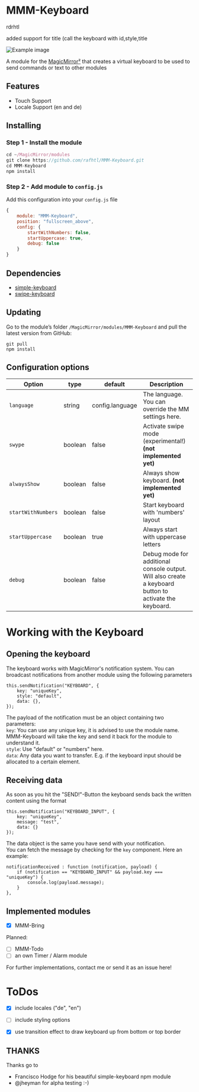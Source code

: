 # MMM-Keyboard

rdrhtl

added support for title 
(call the keyboard with id,style,title

![Example image](keyboard-example.jpg)

A module for the [MagicMirror²](https://github.com/MichMich/MagicMirror/) that creates a virtual keyboard to be used to send commands or text to other modules

## Features
 * Touch Support
 * Locale Support (en and de)

## Installing

### Step 1 - Install the module
```javascript
cd ~/MagicMirror/modules
git clone https://github.com/rafhtl/MMM-Keyboard.git
cd MMM-Keyboard
npm install
```

### Step 2 - Add module to `config.js`
Add this configuration into your `config.js` file
```javascript
{
    module: "MMM-Keyboard",
    position: "fullscreen_above",
    config: {
        startWithNumbers: false,
        startUppercase: true,
        debug: false
    }
}
```

## Dependencies

* [simple-keyboard](https://www.npmjs.com/package/simple-keyboard)
* [swipe-keyboard](https://www.npmjs.com/package/swipe-keyboard)

## Updating
Go to the module’s folder `/MagicMirror/modules/MMM-Keyboard` and pull the latest version from GitHub:
```
git pull
npm install
```

## Configuration options

| Option            | type   | default        | Description
|-------------------|--------|--------------- |-----------
| `language`        | string | config.language| The language. You can override the MM settings here.
| `swype`           | boolean| false          | Activate swipe mode (experimental!)  **(not implemented yet)**
| `alwaysShow`      | boolean| false          | Always show keyboard.  **(not implemented yet)**
| `startWithNumbers`| boolean| false          | Start keyboard with 'numbers' layout
| `startUppercase`  | boolean| true           | Always start with uppercase letters
| `debug`           | boolean| false          | Debug mode for additional console output. Will also create a keyboard button to activate the keyboard.


# Working with the Keyboard

## Opening the keyboard

The keyboard works with MagicMirror's notification system. You can broadcast notifications from another module using the following parameters
```
this.sendNotification("KEYBOARD", {
    key: "uniqueKey",
    style: "default",
    data: {},
});
```

The payload of the notification must be an object containing two parameters:  
`key`: You can use any unique key, it is advised to use the module name. MMM-Keyboard will take the key and send it back for the module to understand it.  
`style`: Use "default" or "numbers" here.  
`data`: Any data you want to transfer. E.g. if the keyboard input should be allocated to a certain element.  

## Receiving data

As soon as you hit the "SEND!"-Button the keyboard sends back the written content using the format

```
this.sendNotification("KEYBOARD_INPUT", {
    key: "uniqueKey",
    message: "test",
    data: {}
});
```

The data object is the same you have send with your notification.  
You can fetch the message by checking for the `key` component. Here an example:

```
notificationReceived : function (notification, payload) {
    if (notification == "KEYBOARD_INPUT" && payload.key === "uniqueKey") {
        console.log(payload.message);
    }
},
```

## Implemented modules

- [x] MMM-Bring

Planned:
- [ ] MMM-Todo
- [ ] an own Timer / Alarm module

For further implementations, contact me or send it as an issue here!


# ToDos

- [x] include locales ("de", "en")
- [ ] include styling options
- [x] use transition effect to draw keyboard up from bottom or top border


## THANKS

Thanks go to
- Francisco Hodge for his beautiful simple-keyboard npm module
- @jheyman for alpha testing :-)
